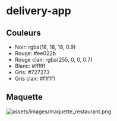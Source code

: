 # delivery-app

## Couleurs

* Noir: rgba(18, 18, 18, 0.9)
* Rouge: #ee022b
* Rouge clair: rgba(255, 0, 0, 0.7)
* Blanc: #ffffff
* Gris: #727273
* Gris clair: #f1f1f1
    
## Maquette
![assets/images/maquette_restaurant.png](assets/images/maquette_restaurant.png)
